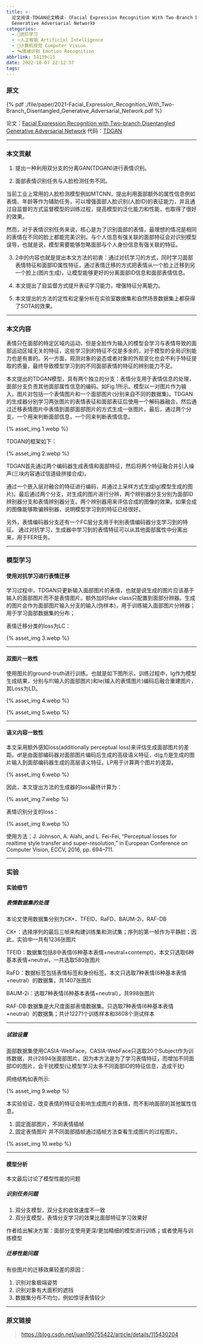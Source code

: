 ```yaml
---
title: >-
  论文阅读-TDGAN论文精读-《Facial Expression Recognition With Two-Branch Disentangled
  Generative Adversarial Network》
categories:
  - 🌙进阶学习
  - ⭐人工智能 Artificial Intelligence
  - 💫计算机视觉 Computer Vision
  - 🛰️情绪识别 Emotion Recognition
abbrlink: 14139c13
date: 2022-10-07 22:12:37
tags:
---
```


### 原文

{% pdf ./file/paper/2021-Facial_Expression_Recognition_With_Two-Branch_Disentangled_Generative_Adversarial_Network.pdf %}

论文：[Facial Expression Recognition with Two-branch Disentangled Generative Adversarial Network](https://ieeexplore.ieee.org/stamp/stamp.jsp?tp=&arnumber=9197663)
代码：[TDGAN](https://github.com/XsLangley/TDGAN)

<!--more-->

***

### 本文贡献

1. 提出一种利用双分支的分离GAN(TDGAN)进行表情识别。

2. 面部表情识别任务与人脸检测任务不同。

  当前工业上常用的人脸检测模型例如MTCNN，提出利用面部额外的属性信息例如表情、年龄等作为辅助任务，可以增强面部人脸识别(人脸ID)的表征能力，并且通过自监督的方式监督模型的训练过程，提高模型的泛化能力和性能，也取得了很好的效果。

  然而，对于表情识别任务来说，核心是为了识别面部的表情，最理想的情况是相同的表情在不同的脸上都能完美识别。与个人信息有强关联的面部特征会对识别模型误导，也就是说，模型需要能够忽略面部与个人身份信息有强关联的特征。

3. 2中的内容也就是提出本文方法的初衷：通过对抗学习的方式，同时学习面部表情特征和面部ID属性特征，通过表情迁移的方式把表情从一个脸上迁移到另一个脸上(图片生成)，让模型能够更好的分离面部ID信息和面部表情信息。

4. 本文提出了自监督方式提升表征学习能力，增强特征分离能力。

5. 本文提出的方法的定性和定量分析在实验室数据集和自然场景数据集上都获得了SOTA的效果。

***

### 本文内容

表情只在面部的特定区域内运动，但是全脸作为输入的模型会学习与表情导致的面部运动区域无关的特征，这些学习到的特征不仅是多余的，对于模型的全局识别能力也是有害的。另一方面，观测对象的姿态或者对象的外观变化也会不利于特征提取的质量，最终导致模型学习到的不同面部表情的特征的辨别能力不足。

本文提出的TDGAN模型，具有两个独立的分支：表情分支用于表情信息的处理，面部分支负责其他面部属性信息的编码。如Fig.1所示。模型以一对图片作为输入，图片对包括一个表情图片和一个面部图片(分别来自不同的数据集)。TDGAN的生成器分别学习两张图片的表情表征和面部表征后使用一个解码器融合，然后通过迁移表情图片中表情到面部面部图片的方式生成一张图片。最后，通过两个分支，一个用来判断面部信息，一个同来判断表情信息。

{% asset_img 1.webp %}

TDGAN的框架如下：

{% asset_img 2.webp %}

TDGAN首先通过两个编码器生成表情和面部特征，然后将两个特征融合并引入噪声(三块内容通过信道级拼接合成)。

通过一个嵌入层对融合的特征进行编码，并通过上采样方式生成Ig(模型生成的图片)。最后通过两个分支，对生成的图片进行分辨，两个辨别器分支分别为面部ID辨别器分支和表情辨别器分支。两个辨别器用来评估合成的图像的效果。如果合成的图像能够欺骗辨别器，说明模型学习到的特征已经很好。

另外，表情编码器分支还有一个FC层分支用于判别表情编码器分支学习到的特征。
通过对抗学习，生成器中学习到的表情特征可以从其他面部属性中分离出来，用于FER任务。

***

### 模型学习

#### 使用对抗学习进行表情迁移

学习过程中，TDGAN只更新输入面部图片的表情，也就是说生成的图片应该基于输入的面部图片而不是表情图片。额外加的fake class只配置到面部分辨器。生成的图片会作为面部图片输入分支的输入(伪样本)，用于训练输入面部图片分辨器；用于学习面部数据集的分布；

表情迁移分类的loss为LC：

{% asset_img 3.webp %}

***

#### 双图片一致性

使用图片的ground-truth进行训练。也就是如下图所示，训练过程中，Ig作为模型生成结果，分别与If(输入的面部图片)和Ie(输入的表情图片)编码后融合重建图片，其Loss为LD。

{% asset_img 4.webp %}

{% asset_img 5.webp %}

***

#### 语义内容一致性

本文采用额外感知loss(additionally perceptual loss)来评估生成面部图片的差距。df是由面部编码器对面部图片编码后生成的高级语义特征，d(g,f)是生成的图片输入到面部编码器生成的高层语义特征。LP用于计算两个图片的差距。

{% asset_img 6.webp %}

因此，本文提出方法的生成器的loss最终计算为：

{% asset_img 7.webp %}

表情识别分支的loss：

{% asset_img 8.webp %}

使用方法：J. Johnson, A. Alahi, and L. Fei-Fei, “Perceptual losses for realtime style transfer and super-resolution,” in European Conference on Computer Vision, ECCV, 2016, pp. 694–711.

***

### 实验

#### 实验细节

##### 表情数据集的处理

本论文使用数据集分别为CK+、TFEID、RaFD、BAUM-2i，RAF-DB

CK+：选择序列的最后三帧来构建训练集和测试集；序列的第一帧作为平静脸；因此，实验中一共有1236张图片

TFEID：数据集包括8中表情(6种基本表情+neutral+contempt)，本文只选取6种基本表情+neutral，一共选取580张图片

RaFD：数据标签包括表情标签和身份标签。本文只选取7种表情(6种基本表情+neutral）的数据集，共1407张图片

BAUM-2i：选取7种表情(6种基本表情+neutral），共998张图片

RAF-DB:数据集是大尺度面部表情数据集。只选取7种表情(6种基本表情+neutral）的数据集；共计12271个训练样本和3608个测试样本

***

##### 试验设置

面部数据集使用CASIA-WebFace。CASIA-WebFace只选取20个Subject作为训练数据，共计2894张面部图片。因为本方法是为了学习表情特征，而增加不同面部ID的图片，会干扰模型(让模型学习太多不同面部ID的特征信息，造成干扰)

网络结构如表所示:

{% asset_img 9.webp %}

本实验验证，改变表情的特征会影响生成图片的表情，而不影响面部的其他属性信息。
1. 固定面部图片，不同表情插帧
2. 固定表情图片
并不同面部插帧通过插帧方法查看生成图片的过程图片。

{% asset_img 10.webp %}

***

#### 模型分析

本文最后讨论了模型性能的问题

##### 识别任务问题

1. 双分支模型，双分支的收敛速度不一致
2. 双分支模型，表情分支学习的效果比面部特征学习效果好

作者给出解决方案：面部分支使用更深/更加精细的模型进行训练；或者使用与训练模型

##### 迁移性能问题

有些图片的迁移效果较差的原因：
1. 识别对象极端姿势
2. 识别对象有大面积的遮挡
3. 数据集分布不均匀，例如惊讶表情较少

***

### 原文链接

> <https://blog.csdn.net/juan190755422/article/details/115430204>
